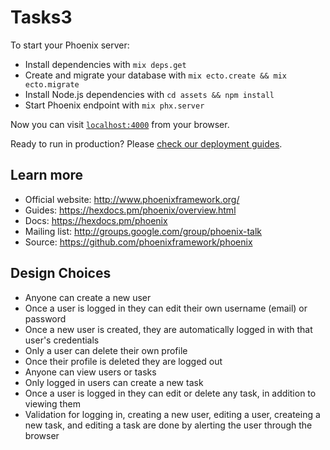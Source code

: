 # Tasks3

To start your Phoenix server:

  * Install dependencies with `mix deps.get`
  * Create and migrate your database with `mix ecto.create && mix ecto.migrate`
  * Install Node.js dependencies with `cd assets && npm install`
  * Start Phoenix endpoint with `mix phx.server`

Now you can visit [`localhost:4000`](http://localhost:4000) from your browser.

Ready to run in production? Please [check our deployment guides](https://hexdocs.pm/phoenix/deployment.html).

## Learn more

  * Official website: http://www.phoenixframework.org/
  * Guides: https://hexdocs.pm/phoenix/overview.html
  * Docs: https://hexdocs.pm/phoenix
  * Mailing list: http://groups.google.com/group/phoenix-talk
  * Source: https://github.com/phoenixframework/phoenix

## Design Choices

  * Anyone can create a new user
  * Once a user is logged in they can edit their own username (email) or password
  * Once a new user is created, they are automatically logged in with that user's credentials
  * Only a user can delete their own profile
  * Once their profile is deleted they are logged out
  * Anyone can view users or tasks
  * Only logged in users can create a new task
  * Once a user is logged in they can edit or delete any task, in addition to viewing them
  * Validation for logging in, creating a new user, editing a user, createing a new task, and editing a task are done by alerting the user through the browser
